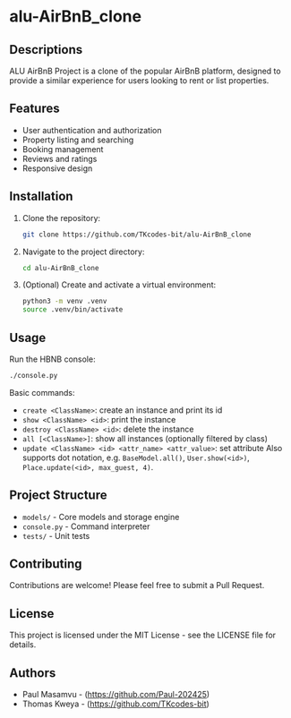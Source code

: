 # alu-AirBnB_clone

## Descriptions
ALU AirBnB Project is a clone of the popular AirBnB platform, designed to provide a similar experience for users looking to rent or list properties.

## Features
- User authentication and authorization
- Property listing and searching
- Booking management
- Reviews and ratings
- Responsive design

## Installation
1. Clone the repository:
   ```bash
   git clone https://github.com/TKcodes-bit/alu-AirBnB_clone
   ```
2. Navigate to the project directory:
   ```bash
   cd alu-AirBnB_clone
   ```
3. (Optional) Create and activate a virtual environment:
   ```bash
   python3 -m venv .venv
   source .venv/bin/activate
   ```

## Usage
Run the HBNB console:
```bash
./console.py
```
Basic commands:
- `create <ClassName>`: create an instance and print its id
- `show <ClassName> <id>`: print the instance
- `destroy <ClassName> <id>`: delete the instance
- `all [<ClassName>]`: show all instances (optionally filtered by class)
- `update <ClassName> <id> <attr_name> <attr_value>`: set attribute
Also supports dot notation, e.g. `BaseModel.all()`, `User.show(<id>)`, `Place.update(<id>, max_guest, 4)`.

## Project Structure
- `models/` - Core models and storage engine
- `console.py` - Command interpreter
- `tests/` - Unit tests

## Contributing
Contributions are welcome! Please feel free to submit a Pull Request.

## License
This project is licensed under the MIT License - see the LICENSE file for details.

## Authors
- Paul Masamvu - (https://github.com/Paul-202425)
- Thomas Kweya - (https://github.com/TKcodes-bit)
